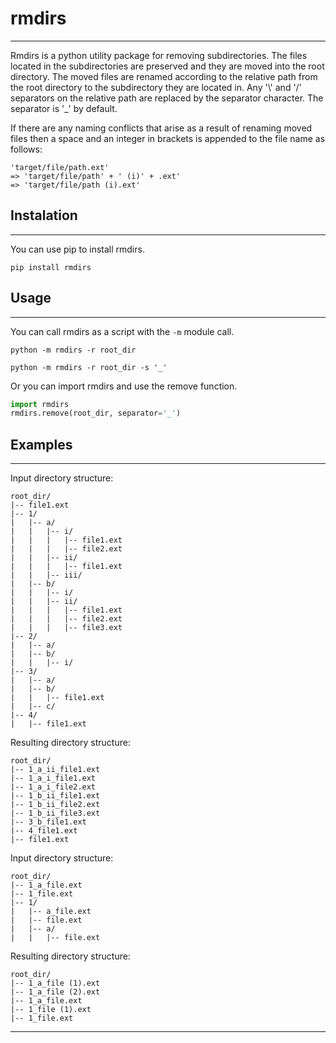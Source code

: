 # rmdirs
---
Rmdirs is a python utility package for removing subdirectories. The files located in the subdirectories are preserved and they are moved into the root directory. The moved files are renamed according to the relative path from the root directory to the subdirectory they are located in. Any '\\' and '/' separators on the relative path are replaced by the separator character. The separator is '_' by default. 

If there are any naming conflicts that arise as a result of renaming moved files then a space and an integer in brackets is appended to the file name as follows:
```
'target/file/path.ext'
=> 'target/file/path' + ' (i)' + .ext'
=> 'target/file/path (i).ext'
```


## Instalation
---
You can use pip to install rmdirs.
```
pip install rmdirs
```

## Usage
---

You can call rmdirs as a script with the `-m` module call.
```
python -m rmdirs -r root_dir
```
```
python -m rmdirs -r root_dir -s '_'
```
Or you can import rmdirs and use the remove function.
```python
import rmdirs
rmdirs.remove(root_dir, separator='_')
```

## Examples
---

Input directory structure:
```
root_dir/
|-- file1.ext
|-- 1/
|   |-- a/
|   |   |-- i/
|   |   |   |-- file1.ext
|   |   |   |-- file2.ext
|   |   |-- ii/
|   |   |   |-- file1.ext
|   |   |-- iii/
|   |-- b/
|   |   |-- i/
|   |   |-- ii/
|   |   |   |-- file1.ext
|   |   |   |-- file2.ext
|   |   |   |-- file3.ext
|-- 2/
|   |-- a/
|   |-- b/
|   |   |-- i/
|-- 3/
|   |-- a/
|   |-- b/
|   |   |-- file1.ext
|   |-- c/
|-- 4/
|   |-- file1.ext
```

Resulting directory structure:
```
root_dir/
|-- 1_a_ii_file1.ext
|-- 1_a_i_file1.ext
|-- 1_a_i_file2.ext
|-- 1_b_ii_file1.ext
|-- 1_b_ii_file2.ext
|-- 1_b_ii_file3.ext
|-- 3_b_file1.ext
|-- 4_file1.ext
|-- file1.ext
```

Input directory structure:
```
root_dir/
|-- 1_a_file.ext
|-- 1_file.ext
|-- 1/
|   |-- a_file.ext
|   |-- file.ext
|   |-- a/
|   |   |-- file.ext
```
Resulting directory structure:
```
root_dir/
|-- 1_a_file (1).ext
|-- 1_a_file (2).ext
|-- 1_a_file.ext
|-- 1_file (1).ext
|-- 1_file.ext
```
---